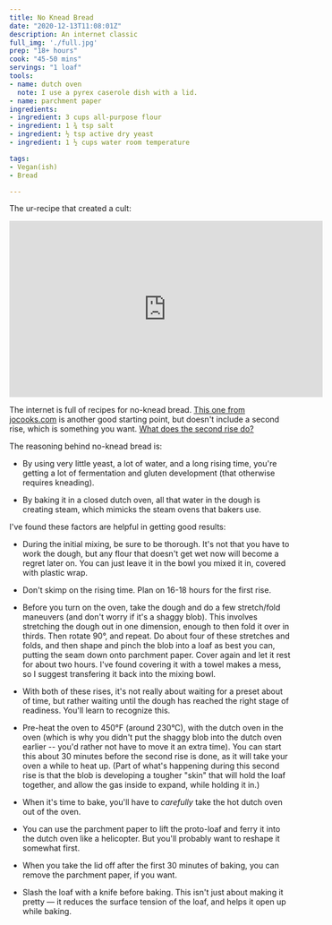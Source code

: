 ```yaml
---
title: No Knead Bread
date: "2020-12-13T11:08:01Z"
description: An internet classic
full_img: './full.jpg'
prep: "18+ hours"
cook: "45-50 mins"
servings: "1 loaf"
tools:
- name: dutch oven
  note: I use a pyrex caserole dish with a lid.
- name: parchment paper
ingredients:
- ingredient: 3 cups all-purpose flour
- ingredient: 1 ¾ tsp salt
- ingredient: ½ tsp active dry yeast
- ingredient: 1 ½ cups water room temperature

tags:
- Vegan(ish)
- Bread

---
```


The ur-recipe that created a cult:

<iframe width="560" height="315" src="https://www.youtube.com/embed/13Ah9ES2yTU" frameborder="0" allow="accelerometer; autoplay; clipboard-write; encrypted-media; gyroscope; picture-in-picture" allowfullscreen></iframe>

The internet is full of recipes for no-knead bread. [This one from jocooks.com](https://www.jocooks.com/recipes/no-knead-bread/) is another good starting point, but doesn't include a second rise, which is something you want. [What does the second rise do?](https://www.chowhound.com/post/knead-bread-rise-344524?page=2)

The reasoning behind no-knead bread is:

* By using very little yeast, a lot of water, and a long rising time, you're getting a lot of fermentation and gluten development (that otherwise requires kneading).

* By baking it in a closed dutch oven, all that water in the dough is creating steam, which mimicks the steam ovens that bakers use.

I've found these factors are helpful in getting good results:

* During the initial mixing, be sure to be thorough. It's not that you have to work the dough, but any flour that doesn't get wet now will become a regret later on. You can just leave it in the bowl you mixed it in, covered with plastic wrap.

* Don't skimp on the rising time. Plan on 16-18 hours for the first rise.

* Before you turn on the oven, take the dough and do a few stretch/fold maneuvers (and don't worry if it's a shaggy blob). This involves stretching the dough out in one dimension, enough to then fold it over in thirds. Then rotate 90°, and repeat. Do about four of these stretches and folds, and then shape and pinch the blob into a loaf as best you can, putting the seam down onto parchment paper. Cover again and let it rest for about two hours. I've found covering it with a towel makes a mess, so I suggest transfering it back into the mixing bowl.

* With both of these rises, it's not really about waiting for a preset about of time, but rather waiting until the dough has reached the right stage of readiness. You'll learn to recognize this.

* Pre-heat the oven to 450°F (around 230°C), with the dutch oven in the oven (which is why you didn't put the shaggy blob into the dutch oven earlier -- you'd rather not have to move it an extra time). You can start this about 30 minutes before the second rise is done, as it will take your oven a while to heat up. (Part of what's happening during this second rise is that the blob is developing a tougher "skin" that will hold the loaf together, and allow the gas inside to expand, while holding it in.)

* When it's time to bake, you'll have to _carefully_ take the hot dutch oven out of the oven.

* You can use the parchment paper to lift the proto-loaf and ferry it into the dutch oven like a helicopter. But you'll probably want to reshape it somewhat first.

* When you take the lid off after the first 30 minutes of baking, you can remove the parchment paper, if you want.

* Slash the loaf with a knife before baking. This isn't just about making it pretty &mdash; it reduces the surface tension of the loaf, and helps it open up while baking.
